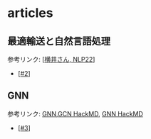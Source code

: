 # articles

## 最適輸送と自然言語処理
参考リンク: [[横井さん, NLP22](https://www.youtube.com/watch?v=vlCjNbVSyOc&t=1616s)]
- [[#2](https://github.com/InabaTatsuro/papers/issues/2)]

## GNN
参考リンク: [GNN](https://buildersbox.corp-sansan.com/entry/2021/02/19/114000),[GCN HackMD](https://hackmd.io/@kkume/rkK3tmpHd), [GNN HackMD](https://hackmd.io/0IwDJxeITPGLyq40EfvT1g)
- [[#3](https://github.com/InabaTatsuro/papers/issues/3)]

